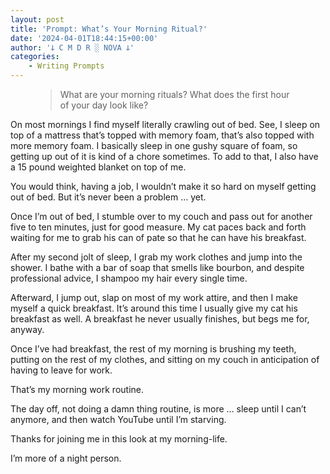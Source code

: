 ```yaml
---
layout: post
title: 'Prompt: What’s Your Morning Ritual?'
date: '2024-04-01T18:44:15+00:00'
author: '𐕣 C M D R ░ NOVA 𐕣'
categories:
    - Writing Prompts
---
```


<!-- wp:pullquote -->
<figure class="wp-block-pullquote"><blockquote><p>What are your morning rituals? What does the first hour of your day look like?</p></blockquote></figure>
<!-- /wp:pullquote -->

<!-- wp:paragraph -->
<p>On most mornings I find myself literally crawling out of bed. See, I sleep on top of a mattress that’s topped with memory foam, that’s also topped with more memory foam. I basically sleep in one gushy square of foam, so getting up out of it is kind of a chore sometimes. To add to that, I also have a 15 pound weighted blanket on top of me.</p>
<!-- /wp:paragraph -->

<!-- wp:paragraph -->
<p>You would think, having a job, I wouldn’t make it so hard on myself getting out of bed. But it’s never been a problem … yet.</p>
<!-- /wp:paragraph -->

<!-- wp:paragraph -->
<p>Once I’m out of bed, I stumble over to my couch and pass out for another five to ten minutes, just for good measure. My cat paces back and forth waiting for me to grab his can of pate so that he can have his breakfast. </p>
<!-- /wp:paragraph -->

<!-- wp:paragraph -->
<p>After my second jolt of sleep, I grab my work clothes and jump into the shower. I bathe with a bar of soap that smells like bourbon, and despite professional advice, I shampoo my hair every single time.</p>
<!-- /wp:paragraph -->

<!-- wp:paragraph -->
<p>Afterward, I jump out, slap on most of my work attire, and then I make myself a quick breakfast. It’s around this time I usually give my cat his breakfast as well. A breakfast he never usually finishes, but begs me for, anyway.</p>
<!-- /wp:paragraph -->

<!-- wp:paragraph -->
<p>Once I’ve had breakfast, the rest of my morning is brushing my teeth, putting on the rest of my clothes, and sitting on my couch in anticipation of having to leave for work.</p>
<!-- /wp:paragraph -->

<!-- wp:paragraph -->
<p>That’s my morning work routine.</p>
<!-- /wp:paragraph -->

<!-- wp:paragraph -->
<p>The day off, not doing a damn thing routine, is more … sleep until I can’t anymore, and then watch YouTube until I’m starving.</p>
<!-- /wp:paragraph -->

<!-- wp:paragraph -->
<p>Thanks for joining me in this look at my morning-life.</p>
<!-- /wp:paragraph -->

<!-- wp:paragraph -->
<p>I’m more of a night person.</p>
<!-- /wp:paragraph -->